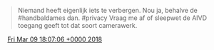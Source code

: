 > Niemand heeft eigenlijk iets te verbergen\. Nou ja, behalve de \#handbaldames dan\. \#privacy Vraag me af of sleepwet de AIVD toegang geeft tot dat soort camerawerk\.

<img src="../../media/tweet.ico" width="12" /> [Fri Mar 09 18:07:06 +0000 2018](https://twitter.com/DromerDenker/status/972171936813015041)